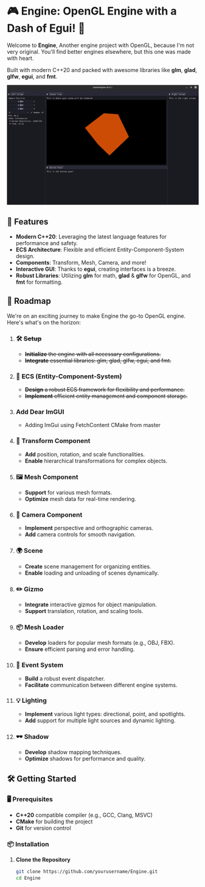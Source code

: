 # 🎮 **Engine: OpenGL Engine with a Dash of Egui!** 🎨

Welcome to **Engine**,
Another engine project with OpenGL, because I'm not very original. You'll find better engines elsewhere, but this one was made with heart.

 Built with modern C++20 and packed with awesome libraries like **glm**, **glad**, **glfw**, **egui**, and **fmt**.


![engine.png](img/engine.png)


## 🚀 **Features**

- **Modern C++20**: Leveraging the latest language features for performance and safety.
- **ECS Architecture**: Flexible and efficient Entity-Component-System design.
- **Components**: Transform, Mesh, Camera, and more!
- **Interactive GUI**: Thanks to **egui**, creating interfaces is a breeze.
- **Robust Libraries**: Utilizing **glm** for math, **glad** & **glfw** for OpenGL, and **fmt** for formatting.

## 📅 **Roadmap**

We're on an exciting journey to make Engine the go-to OpenGL engine. Here's what's on the horizon:

1. ### 🛠 ~~**Setup**~~
    - ~~**Initialize** the engine with all necessary configurations.~~
    - ~~**Integrate** essential libraries: glm, glad, glfw, egui, and fmt.~~

2. ### 🧩 **ECS (Entity-Component-System)**
    - ~~**Design** a robust ECS framework for flexibility and performance.~~
    - ~~**Implement** efficient entity management and component storage.~~
   
3. ### **Add Dear ImGUI**
   - Adding ImGui using FetchContent CMake from master

3. ### 📐 **Transform Component**
    - **Add** position, rotation, and scale functionalities.
    - **Enable** hierarchical transformations for complex objects.

4. ### 🖼 **Mesh Component**
    - **Support** for various mesh formats.
    - **Optimize** mesh data for real-time rendering.

5. ### 🎥 **Camera Component**
    - **Implement** perspective and orthographic cameras.
    - **Add** camera controls for smooth navigation.

6. ### 🌍 **Scene**
    - **Create** scene management for organizing entities.
    - **Enable** loading and unloading of scenes dynamically.

7. ### ✏️ **Gizmo**
    - **Integrate** interactive gizmos for object manipulation.
    - **Support** translation, rotation, and scaling tools.

8. ### 📦 **Mesh Loader**
    - **Develop** loaders for popular mesh formats (e.g., OBJ, FBX).
    - **Ensure** efficient parsing and error handling.

9. ### 🔄 **Event System**
    - **Build** a robust event dispatcher.
    - **Facilitate** communication between different engine systems.

10. ### 💡 **Lighting**
    - **Implement** various light types: directional, point, and spotlights.
    - **Add** support for multiple light sources and dynamic lighting.

11. ### 🕶 **Shadow**
    - **Develop** shadow mapping techniques.
    - **Optimize** shadows for performance and quality.

## 🛠 **Getting Started**

### 🖥 **Prerequisites**

- **C++20** compatible compiler (e.g., GCC, Clang, MSVC)
- **CMake** for building the project
- **Git** for version control

### 📦 **Installation**

1. **Clone the Repository**

   ```bash
   git clone https://github.com/yourusername/Engine.git
   cd Engine

